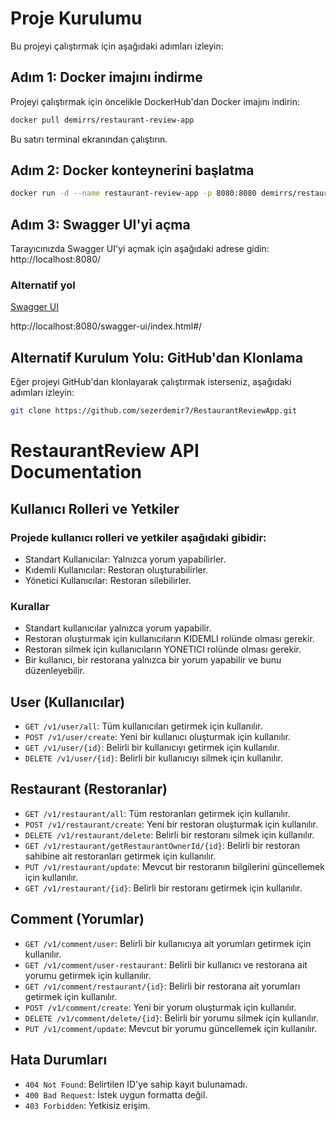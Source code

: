 # Proje Kurulumu

Bu projeyi çalıştırmak için aşağıdaki adımları izleyin:

## Adım 1: Docker imajını indirme

Projeyi çalıştırmak için öncelikle DockerHub'dan Docker imajını indirin:

```bash
docker pull demirrs/restaurant-review-app
````
Bu satırı terminal ekranından çalıştırın.
## Adım 2: Docker konteynerini başlatma
```bash
docker run -d --name restaurant-review-app -p 8080:8080 demirrs/restaurant-review-app
````
## Adım 3: Swagger UI'yi açma
Tarayıcınızda Swagger UI'yi açmak için aşağıdaki adrese gidin:
http://localhost:8080/

### Alternatif yol 
[Swagger UI](http://localhost:8080/swagger-ui/index.html#/)

http://localhost:8080/swagger-ui/index.html#/

## Alternatif Kurulum Yolu: GitHub'dan Klonlama
Eğer projeyi GitHub'dan klonlayarak çalıştırmak isterseniz, aşağıdaki adımları izleyin:
```bash
git clone https://github.com/sezerdemir7/RestaurantReviewApp.git
````

# RestaurantReview API Documentation

## Kullanıcı Rolleri ve Yetkiler
### Projede kullanıcı rolleri ve yetkiler aşağıdaki gibidir:

- Standart Kullanıcılar: Yalnızca yorum yapabilirler.
- Kıdemli Kullanıcılar: Restoran oluşturabilirler.
- Yönetici Kullanıcılar: Restoran silebilirler.
### Kurallar
- Standart kullanıcılar yalnızca yorum yapabilir.
- Restoran oluşturmak için kullanıcıların KIDEMLI rolünde olması gerekir.
- Restoran silmek için kullanıcıların YONETICI rolünde olması gerekir.
- Bir kullanıcı, bir restorana yalnızca bir yorum yapabilir ve bunu düzenleyebilir.

## User (Kullanıcılar)

- `GET /v1/user/all`: Tüm kullanıcıları getirmek için kullanılır.
- `POST /v1/user/create`: Yeni bir kullanıcı oluşturmak için kullanılır.
- `GET /v1/user/{id}`: Belirli bir kullanıcıyı getirmek için kullanılır.
- `DELETE /v1/user/{id}`: Belirli bir kullanıcıyı silmek için kullanılır.

## Restaurant (Restoranlar)

- `GET /v1/restaurant/all`: Tüm restoranları getirmek için kullanılır.
- `POST /v1/restaurant/create`: Yeni bir restoran oluşturmak için kullanılır.
- `DELETE /v1/restaurant/delete`: Belirli bir restoranı silmek için kullanılır.
- `GET /v1/restaurant/getRestaurantOwnerId/{id}`: Belirli bir restoran sahibine ait restoranları getirmek için kullanılır.
- `PUT /v1/restaurant/update`: Mevcut bir restoranın bilgilerini güncellemek için kullanılır.
- `GET /v1/restaurant/{id}`: Belirli bir restoranı getirmek için kullanılır.

## Comment (Yorumlar)

- `GET /v1/comment/user`: Belirli bir kullanıcıya ait yorumları getirmek için kullanılır.
- `GET /v1/comment/user-restaurant`: Belirli bir kullanıcı ve restorana ait yorumu getirmek için kullanılır.
- `GET /v1/comment/restaurant/{id}`: Belirli bir restorana ait yorumları getirmek için kullanılır.
- `POST /v1/comment/create`: Yeni bir yorum oluşturmak için kullanılır.
- `DELETE /v1/comment/delete/{id}`: Belirli bir yorumu silmek için kullanılır.
- `PUT /v1/comment/update`: Mevcut bir yorumu güncellemek için kullanılır.

## Hata Durumları
- `404 Not Found`: Belirtilen ID'ye sahip kayıt bulunamadı.
- `400 Bad Request`: İstek uygun formatta değil.
- `403 Forbidden`: Yetkisiz erişim.
